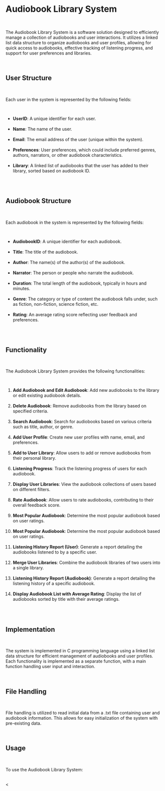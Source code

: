 <h1>Audiobook Library System</h1><br>
<p>The Audiobook Library System is a software solution designed to efficiently manage a collection of audiobooks and user interactions. It utilizes a linked list data structure to organize audiobooks and user profiles, allowing for quick access to audiobooks, effective tracking of listening progress, and support for user preferences and libraries.</p><br>

<h2>User Structure</h2><br>
<p>Each user in the system is represented by the following fields:</p><br>
<ul>
    <li><strong>UserID</strong>: A unique identifier for each user.</li><br>
    <li><strong>Name</strong>: The name of the user.</li><br>
    <li><strong>Email</strong>: The email address of the user (unique within the system).</li><br>
    <li><strong>Preferences</strong>: User preferences, which could include preferred genres, authors, narrators, or other audiobook characteristics.</li><br>
    <li><strong>Library</strong>: A linked list of audiobooks that the user has added to their library, sorted based on audiobook ID.</li><br>
</ul><br>

<h2>Audiobook Structure</h2><br>
<p>Each audiobook in the system is represented by the following fields:</p><br>
<ul>
    <li><strong>AudiobookID</strong>: A unique identifier for each audiobook.</li><br>
    <li><strong>Title</strong>: The title of the audiobook.</li><br>
    <li><strong>Author</strong>: The name(s) of the author(s) of the audiobook.</li><br>
    <li><strong>Narrator</strong>: The person or people who narrate the audiobook.</li><br>
    <li><strong>Duration</strong>: The total length of the audiobook, typically in hours and minutes.</li><br>
    <li><strong>Genre</strong>: The category or type of content the audiobook falls under, such as fiction, non-fiction, science fiction, etc.</li><br>
    <li><strong>Rating</strong>: An average rating score reflecting user feedback and preferences.</li><br>
</ul><br>

<h2>Functionality</h2><br>
<p>The Audiobook Library System provides the following functionalities:</p><br>
<ol>
    <li><strong>Add Audiobook and Edit Audiobook</strong>: Add new audiobooks to the library or edit existing audiobook details.</li><br>
    <li><strong>Delete Audiobook</strong>: Remove audiobooks from the library based on specified criteria.</li><br>
    <li><strong>Search Audiobook</strong>: Search for audiobooks based on various criteria such as title, author, or genre.</li><br>
    <li><strong>Add User Profile</strong>: Create new user profiles with name, email, and preferences.</li><br>
    <li><strong>Add to User Library</strong>: Allow users to add or remove audiobooks from their personal library.</li><br>
    <li><strong>Listening Progress</strong>: Track the listening progress of users for each audiobook.</li><br>
    <li><strong>Display User Libraries</strong>: View the audiobook collections of users based on different filters.</li><br>
    <li><strong>Rate Audiobook</strong>: Allow users to rate audiobooks, contributing to their overall feedback score.</li><br>
    <li><strong>Most Popular Audiobook</strong>: Determine the most popular audiobook based on user ratings.</li><br>
     <li><strong>Most Popular Audiobook</strong>: Determine the most popular audiobook based on user ratings.</li><br>
    <li><strong>Listening History Report (User)</strong>: Generate a report detailing the audiobooks listened to by a specific user.</li><br>
    <li><strong>Merge User Libraries</strong>: Combine the audiobook libraries of two users into a single library.</li><br>
    <li><strong>Listening History Report (Audiobook)</strong>: Generate a report detailing the listening history of a specific audiobook.</li><br>
    <li><strong>Display Audiobook List with Average Rating</strong>: Display the list of audiobooks sorted by title with their average ratings.</li><br>
</ol><br>

<h2>Implementation</h2><br>
<p>The system is implemented in C programming language using a linked list data structure for efficient management of audiobooks and user profiles. Each functionality is implemented as a separate function, with a main function handling user input and interaction.</p><br>

<h2>File Handling</h2><br>
<p>File handling is utilized to read initial data from a .txt file containing user and audiobook information. This allows for easy initialization of the system with pre-existing data.</p><br>

<h2>Usage</h2><br>
<p>To use the Audiobook Library System:</p><br>
<
